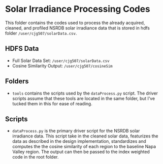 # Solar Irradiance Processing Codes

This folder contains the codes used to process the already acquired, cleaned, and profiled NSRDB solar irradiance data that is stored in hdfs folder `/user/cjg507/solarData.csv`. 

## HDFS Data
* Full Solar Data Set: `/user/cjg507/solarData.csv` 
* Cosine Similarity Output: `/user/cjg507/cosineSim` 

## Folders
* `tools` contains the scripts used by the `dataProcess.py` script. The driver scripts assume that these tools are located in the same folder, but I've tucked them in this for ease of reading.

## Scripts
* `dataProcess.py` is the primary driver script for the NSRDB solar irradiance data. This script take in the cleaned solar data, featurizes the data as described in the design implementation, standardizes and computes the the cosine similarity of each region to the baseline Napa Valley region. The output can then be passed to the index weighted code in the root folder.